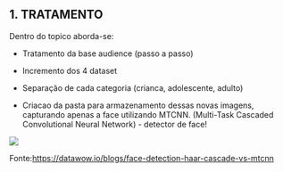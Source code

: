 ## 1. TRATAMENTO

Dentro do topico aborda-se:

- Tratamento da base audience (passo a passo)


- Incremento dos 4 dataset


- Separação de cada categoria (crianca, adolescente, adulto)


- Criacao da pasta para armazenamento dessas novas imagens, capturando apenas a face utilizando MTCNN. (Multi-Task Cascaded Convolutional Neural Network) - detector de face!

![](https://drive.google.com/uc?id=1eeVjhgRf_9vvy1pMtUm0TLJiuurGL1fU)



Fonte:https://datawow.io/blogs/face-detection-haar-cascade-vs-mtcnn
